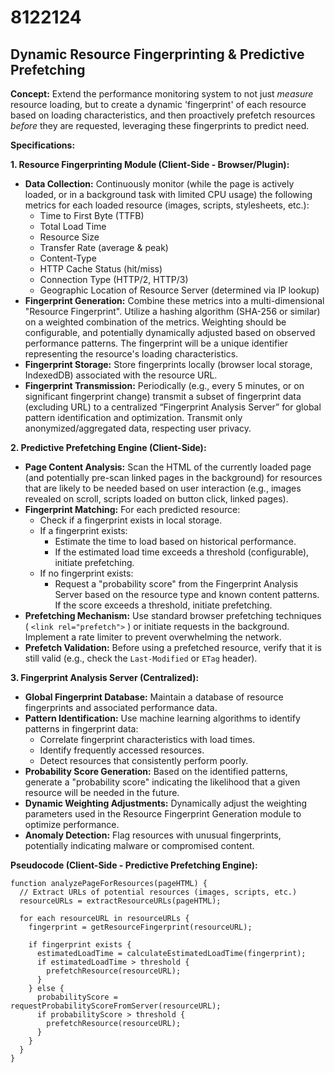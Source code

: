 # 8122124

## Dynamic Resource Fingerprinting & Predictive Prefetching

**Concept:** Extend the performance monitoring system to not just *measure* resource loading, but to create a dynamic 'fingerprint' of each resource based on loading characteristics, and then proactively prefetch resources *before* they are requested, leveraging these fingerprints to predict need.

**Specifications:**

**1. Resource Fingerprinting Module (Client-Side - Browser/Plugin):**

   *   **Data Collection:** Continuously monitor (while the page is actively loaded, or in a background task with limited CPU usage) the following metrics for each loaded resource (images, scripts, stylesheets, etc.):
        *   Time to First Byte (TTFB)
        *   Total Load Time
        *   Resource Size
        *   Transfer Rate (average & peak)
        *   Content-Type
        *   HTTP Cache Status (hit/miss)
        *   Connection Type (HTTP/2, HTTP/3)
        *   Geographic Location of Resource Server (determined via IP lookup)
   *   **Fingerprint Generation:**  Combine these metrics into a multi-dimensional "Resource Fingerprint". Utilize a hashing algorithm (SHA-256 or similar) on a weighted combination of the metrics.  Weighting should be configurable, and potentially dynamically adjusted based on observed performance patterns.  The fingerprint will be a unique identifier representing the resource's loading characteristics.
   *   **Fingerprint Storage:** Store fingerprints locally (browser local storage, IndexedDB) associated with the resource URL.
   *   **Fingerprint Transmission:**  Periodically (e.g., every 5 minutes, or on significant fingerprint change) transmit a subset of fingerprint data (excluding URL) to a centralized “Fingerprint Analysis Server” for global pattern identification and optimization. Transmit only anonymized/aggregated data, respecting user privacy.

**2. Predictive Prefetching Engine (Client-Side):**

   *   **Page Content Analysis:**  Scan the HTML of the currently loaded page (and potentially pre-scan linked pages in the background) for resources that are likely to be needed based on user interaction (e.g., images revealed on scroll, scripts loaded on button click, linked pages).
   *   **Fingerprint Matching:** For each predicted resource:
        *   Check if a fingerprint exists in local storage.
        *   If a fingerprint exists:
            *   Estimate the time to load based on historical performance.
            *   If the estimated load time exceeds a threshold (configurable), initiate prefetching.
        *   If no fingerprint exists:
            *   Request a "probability score" from the Fingerprint Analysis Server based on the resource type and known content patterns.  If the score exceeds a threshold, initiate prefetching.
   *   **Prefetching Mechanism:**  Use standard browser prefetching techniques ( `<link rel="prefetch">` ) or initiate requests in the background.  Implement a rate limiter to prevent overwhelming the network.
   *   **Prefetch Validation:** Before using a prefetched resource, verify that it is still valid (e.g., check the `Last-Modified` or `ETag` header).

**3. Fingerprint Analysis Server (Centralized):**

   *   **Global Fingerprint Database:** Maintain a database of resource fingerprints and associated performance data.
   *   **Pattern Identification:** Use machine learning algorithms to identify patterns in fingerprint data:
        *   Correlate fingerprint characteristics with load times.
        *   Identify frequently accessed resources.
        *   Detect resources that consistently perform poorly.
   *   **Probability Score Generation:**  Based on the identified patterns, generate a "probability score" indicating the likelihood that a given resource will be needed in the future.
   *   **Dynamic Weighting Adjustments:** Dynamically adjust the weighting parameters used in the Resource Fingerprint Generation module to optimize performance.
   *   **Anomaly Detection:** Flag resources with unusual fingerprints, potentially indicating malware or compromised content.

**Pseudocode (Client-Side - Predictive Prefetching Engine):**

```pseudocode
function analyzePageForResources(pageHTML) {
  // Extract URLs of potential resources (images, scripts, etc.)
  resourceURLs = extractResourceURLs(pageHTML);

  for each resourceURL in resourceURLs {
    fingerprint = getResourceFingerprint(resourceURL);

    if fingerprint exists {
      estimatedLoadTime = calculateEstimatedLoadTime(fingerprint);
      if estimatedLoadTime > threshold {
        prefetchResource(resourceURL);
      }
    } else {
      probabilityScore = requestProbabilityScoreFromServer(resourceURL);
      if probabilityScore > threshold {
        prefetchResource(resourceURL);
      }
    }
  }
}
```
